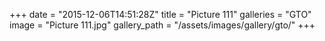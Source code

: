 +++
date = "2015-12-06T14:51:28Z"
title = "Picture 111"
galleries = "GTO"
image = "Picture 111.jpg"
gallery_path = "/assets/images/gallery/gto/"
+++
